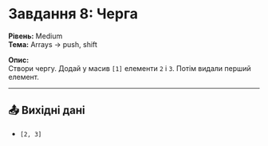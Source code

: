 # Завдання 8: Черга

**Рівень:** Medium  
**Тема:** Arrays → push, shift  

**Опис:**  
Створи чергу. Додай у масив `[1]` елементи `2` і `3`. Потім видали перший елемент.

---

## 📤 Вихідні дані
- `[2, 3]`